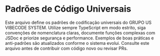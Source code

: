 # Padrões de Código Universais

Este arquivo define os padrões de codificação universais do GRUPO US VIBECODE SYSTEM. Utilize sempre TypeScript em modo estrito, siga convenções de nomenclatura claras, documente funções complexas com JSDoc e priorize segurança e performance. Exemplos de boas práticas e anti-padrões são atualizados conforme o sistema evolui. Consulte este arquivo antes de contribuir com código novo ou revisar PRs.
